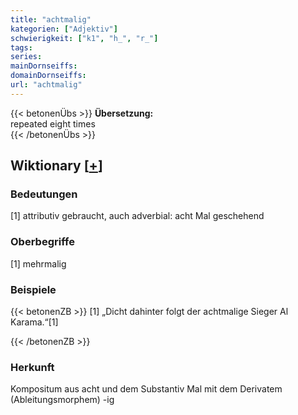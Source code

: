 ```yaml
---
title: "achtmalig"
kategorien: ["Adjektiv"]
schwierigkeit: ["k1", "h_", "r_"]
tags:
series:
mainDornseiffs:
domainDornseiffs:
url: "achtmalig"
---
```


{{< betonenÜbs >}}
**Übersetzung:**  
repeated eight times  
{{< /betonenÜbs >}}

## Wiktionary [[+](https://de.wiktionary.org/wiki/achtmalig)]

### Bedeutungen
[1] attributiv gebraucht, auch adverbial: acht Mal geschehend  

### Oberbegriffe
[1] mehrmalig  

### Beispiele
{{< betonenZB >}}
[1] „Dicht dahinter folgt der achtmalige Sieger Al Karama.“[1]  

{{< /betonenZB >}}
### Herkunft
Kompositum aus acht und dem Substantiv Mal mit dem Derivatem (Ableitungsmorphem) -ig  


